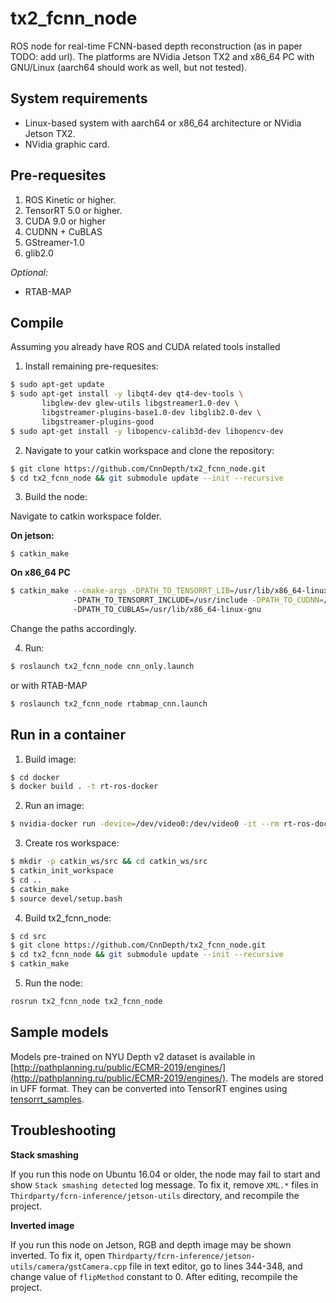 # tx2_fcnn_node

ROS node for real-time FCNN-based depth reconstruction (as in paper TODO: add url). The platforms are NVidia Jetson TX2 and x86_64 PC with GNU/Linux (aarch64 should work as well, but not tested).

## System requirements

* Linux-based system with aarch64 or x86_64 architecture or NVidia Jetson TX2.
* NVidia graphic card.

## Pre-requesites

1) ROS Kinetic or higher.
2) TensorRT 5.0 or higher.
3) CUDA 9.0 or higher
4) CUDNN + CuBLAS
5) GStreamer-1.0
6) glib2.0

*Optional:*
* RTAB-MAP

## Compile

Assuming you already have ROS and CUDA related tools installed

1) Install remaining pre-requesites:

```bash
$ sudo apt-get update
$ sudo apt-get install -y libqt4-dev qt4-dev-tools \ 
       libglew-dev glew-utils libgstreamer1.0-dev \ 
       libgstreamer-plugins-base1.0-dev libglib2.0-dev \
       libgstreamer-plugins-good
$ sudo apt-get install -y libopencv-calib3d-dev libopencv-dev 

```

2) Navigate to your catkin workspace and clone the repository:

```bash
$ git clone https://github.com/CnnDepth/tx2_fcnn_node.git
$ cd tx2_fcnn_node && git submodule update --init --recursive
```

3) Build the node:

Navigate to catkin workspace folder.

**On jetson:**

```console 
$ catkin_make
```

**On x86_64 PC**
```bash
$ catkin_make --cmake-args -DPATH_TO_TENSORRT_LIB=/usr/lib/x86_64-linux-gnu \ 
              -DPATH_TO_TENSORRT_INCLUDE=/usr/include -DPATH_TO_CUDNN=/usr/lib/x86_64-linux-gnu \ 
              -DPATH_TO_CUBLAS=/usr/lib/x86_64-linux-gnu
```

Change the paths accordingly.

4) Run:

```bash
$ roslaunch tx2_fcnn_node cnn_only.launch
```

or with RTAB-MAP

```bash
$ roslaunch tx2_fcnn_node rtabmap_cnn.launch
```
## Run in a container

1) Build image:
```bash
$ cd docker
$ docker build . -t rt-ros-docker
```
2) Run an image:
```bash
$ nvidia-docker run -device=/dev/video0:/dev/video0 -it --rm rt-ros-docker
```
3) Create ros workspace:
```bash
$ mkdir -p catkin_ws/src && cd catkin_ws/src
$ catkin_init_workspace
$ cd ..
$ catkin_make
$ source devel/setup.bash
```
4) Build tx2_fcnn_node:
```bash
$ cd src
$ git clone https://github.com/CnnDepth/tx2_fcnn_node.git
$ cd tx2_fcnn_node && git submodule update --init --recursive
$ catkin_make
```
5) Run the node:
```bash
rosrun tx2_fcnn_node tx2_fcnn_node
```

## Sample models

Models pre-trained on NYU Depth v2 dataset is available in [http://pathplanning.ru/public/ECMR-2019/engines/](http://pathplanning.ru/public/ECMR-2019/engines/). The models are stored in UFF format. They can be converted into TensorRT engines using [tensorrt_samples](https://github.com/CnnDepth/tensorrt_samples/tree/master/sampleUffFCRN).

## Troubleshooting

**Stack smashing**

If you run this node on Ubuntu 16.04 or older, the node may fail to start and show `Stack smashing detected` log message. To fix it, remove `XML.*` files in `Thirdparty/fcrn-inference/jetson-utils` directory, and recompile the project.

**Inverted image**

If you run this node on Jetson, RGB and depth image may be shown inverted. To fix it, open `Thirdparty/fcrn-inference/jetson-utils/camera/gstCamera.cpp` file in text editor, go to lines 344-348, and change value of `flipMethod` constant to 0. After editing, recompile the project.